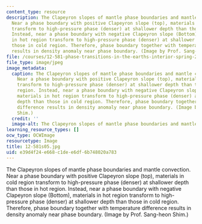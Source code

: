 ```yaml
---
content_type: resource
description: The Clapeyron slopes of mantle phase boundaries and mantle convection.
  Near a phase boundary with positive Clapeyron slope (top), materials in cold region
  transform to high-pressure phase (denser) at shallower depth than those in hot region.
  Instead, near a phase boundary with negative Clapeyron slope (Bottom), materials
  in hot region transform to high-pressure phase (denser) at shallower depth than
  those in cold region. Therefore, phase boundary together with temperature difference
  results in density anomaly near phase boundary. (Image by Prof. Sang-heon Shim.)
file: /courses/12-581-phase-transitions-in-the-earths-interior-spring-2005/e39d4f24e668c1dee6df6b748020a783_12-581s05.jpg
file_type: image/jpeg
image_metadata:
  caption: The Clapeyron slopes of mantle phase boundaries and mantle convection.
    Near a phase boundary with positive Clapeyron slope (top), materials in cold region
    transform to high-pressure phase (denser) at shallower depth than those in hot
    region. Instead, near a phase boundary with negative Clapeyron slope (bottom),
    materials in hot region transform to high-pressure phase (denser) at shallower
    depth than those in cold region. Therefore, phase boundary together with temperature
    difference results in density anomaly near phase boundary. (Image by Prof. Sang-heon
    Shim.)
  credit: ''
  image-alt: The Clapeyron slopes of mantle phase boundaries and mantle convection.
learning_resource_types: []
ocw_type: OCWImage
resourcetype: Image
title: 12-581s05.jpg
uid: e39d4f24-e668-c1de-e6df-6b748020a783
---
```

The Clapeyron slopes of mantle phase boundaries and mantle convection. Near a phase boundary with positive Clapeyron slope (top), materials in cold region transform to high-pressure phase (denser) at shallower depth than those in hot region. Instead, near a phase boundary with negative Clapeyron slope (Bottom), materials in hot region transform to high-pressure phase (denser) at shallower depth than those in cold region. Therefore, phase boundary together with temperature difference results in density anomaly near phase boundary. (Image by Prof. Sang-heon Shim.)